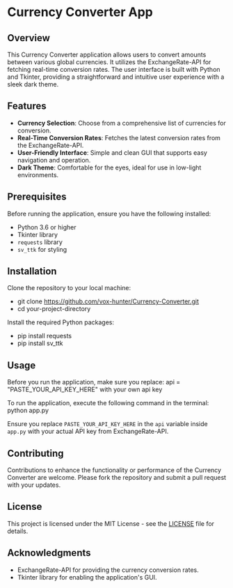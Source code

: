 # Currency Converter App

## Overview
This Currency Converter application allows users to convert amounts between various global currencies. It utilizes the ExchangeRate-API for fetching real-time conversion rates. The user interface is built with Python and Tkinter, providing a straightforward and intuitive user experience with a sleek dark theme.

## Features
- **Currency Selection**: Choose from a comprehensive list of currencies for conversion.
- **Real-Time Conversion Rates**: Fetches the latest conversion rates from the ExchangeRate-API.
- **User-Friendly Interface**: Simple and clean GUI that supports easy navigation and operation.
- **Dark Theme**: Comfortable for the eyes, ideal for use in low-light environments.

## Prerequisites
Before running the application, ensure you have the following installed:
- Python 3.6 or higher
- Tkinter library
- `requests` library
- `sv_ttk` for styling

## Installation

Clone the repository to your local machine:

- git clone https://github.com/vox-hunter/Currency-Converter.git
- cd your-project-directory

Install the required Python packages:

- pip install requests
- pip install sv_ttk


## Usage

Before you run the application, make sure you replace:
api = "PASTE_YOUR_API_KEY_HERE" with your own api key

To run the application, execute the following command in the terminal:
python app.py


Ensure you replace `PASTE_YOUR_API_KEY_HERE` in the `api` variable inside `app.py` with your actual API key from ExchangeRate-API.

## Contributing

Contributions to enhance the functionality or performance of the Currency Converter are welcome. Please fork the repository and submit a pull request with your updates.

## License

This project is licensed under the MIT License - see the [LICENSE](LICENSE) file for details.

## Acknowledgments

- ExchangeRate-API for providing the currency conversion rates.
- Tkinter library for enabling the application's GUI.

